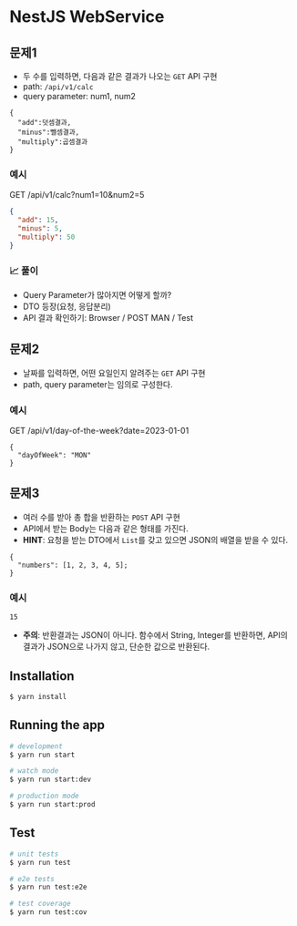 # NestJS WebService

## 문제1

- 두 수를 입력하면, 다음과 같은 결과가 나오는 `GET` API 구현
- path: `/api/v1/calc`
- query parameter: num1, num2

```text
{
  "add":덧셈결과,
  "minus":뺄셈결과,
  "multiply":곱셈결과 
}
```

### 예시

GET /api/v1/calc?num1=10&num2=5

```json
{
  "add": 15,
  "minus": 5,
  "multiply": 50
}
```

### 📈 풀이

- Query Parameter가 많아지면 어떻게 할까?
- DTO 등장(요청, 응답분리)
- API 결과 확인하기: Browser / POST MAN / Test

## 문제2

- 날짜를 입력하면, 어떤 요일인지 알려주는 `GET` API 구현
- path, query parameter는 임의로 구성한다.

### 예시

GET /api/v1/day-of-the-week?date=2023-01-01

```text
{
  "dayOfWeek": "MON"
}
```

## 문제3

- 여러 수를 받아 총 합을 반환하는 `POST` API 구현
- API에서 받는 Body는 다음과 같은 형태를 가진다.
- **HINT**: 요청을 받는 DTO에서 `List`를 갖고 있으면 JSON의 배열을 받을 수 있다.

```text
{
  "numbers": [1, 2, 3, 4, 5];
}
```

### 예시

```text
15
```

- **주의**: 반환결과는 JSON이 아니다. 함수에서 String, Integer를 반환하면, API의 결과가 JSON으로 나가지 않고, 단순한 값으로 반환된다.

## Installation

```bash
$ yarn install
```

## Running the app

```bash
# development
$ yarn run start

# watch mode
$ yarn run start:dev

# production mode
$ yarn run start:prod
```

## Test

```bash
# unit tests
$ yarn run test

# e2e tests
$ yarn run test:e2e

# test coverage
$ yarn run test:cov
```
